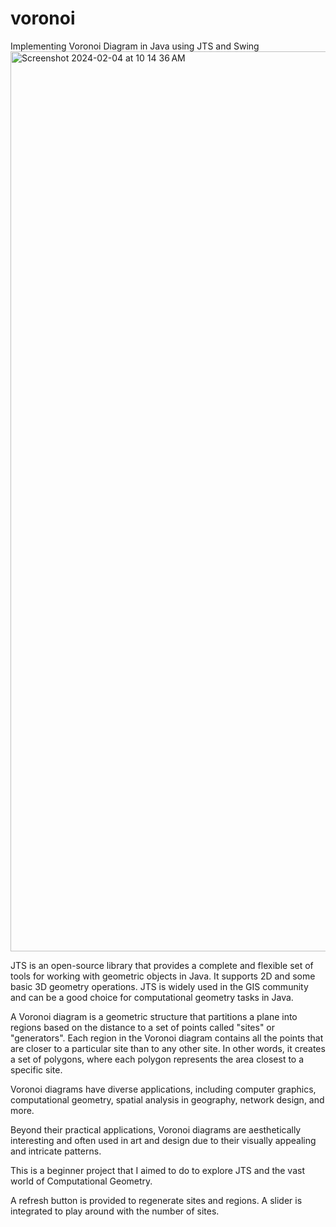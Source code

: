 # voronoi
Implementing Voronoi Diagram in Java using JTS and Swing
<img width="1440" alt="Screenshot 2024-02-04 at 10 14 36 AM" src="https://github.com/bnsimha/voronoi/assets/71836560/d7353926-0a22-4cf9-a288-500966ff800d">

JTS is an open-source library that provides a complete and flexible set of tools for working with geometric objects in Java. It supports 2D and some basic 3D geometry operations. JTS is widely used in the GIS community and can be a good choice for computational geometry tasks in Java.

A Voronoi diagram is a geometric structure that partitions a plane into regions based on the distance to a set of points called "sites" or "generators". Each region in the Voronoi diagram contains all the points that are closer to a particular site than to any other site. In other words, it creates a set of polygons, where each polygon represents the area closest to a specific site.

Voronoi diagrams have diverse applications, including computer graphics, computational geometry, spatial analysis in geography, network design, and more.

Beyond their practical applications, Voronoi diagrams are aesthetically interesting and often used in art and design due to their visually appealing and intricate patterns.

This is a beginner project that I aimed to do to explore JTS and the vast world of Computational Geometry.

A refresh button is provided to regenerate sites and regions. A slider is integrated to play around with the number of sites.

